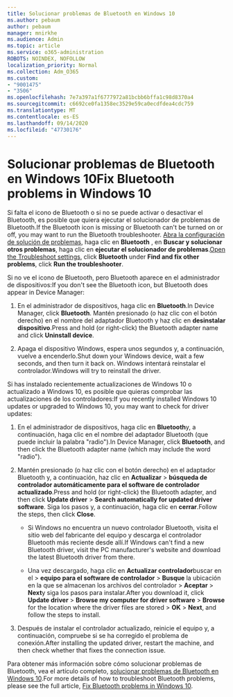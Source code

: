 ```yaml
---
title: Solucionar problemas de Bluetooth en Windows 10
ms.author: pebaum
author: pebaum
manager: mnirkhe
ms.audience: Admin
ms.topic: article
ms.service: o365-administration
ROBOTS: NOINDEX, NOFOLLOW
localization_priority: Normal
ms.collection: Adm_O365
ms.custom:
- "9001475"
- "3506"
ms.openlocfilehash: 7e7a397a1f6777972a81bcbb6bffa1c98d8370a4
ms.sourcegitcommit: c6692ce0fa1358ec3529e59ca0ecdfdea4cdc759
ms.translationtype: MT
ms.contentlocale: es-ES
ms.lasthandoff: 09/14/2020
ms.locfileid: "47730176"
---
```

# <a name="fix-bluetooth-problems-in-windows-10"></a><span data-ttu-id="a95ff-102">Solucionar problemas de Bluetooth en Windows 10</span><span class="sxs-lookup"><span data-stu-id="a95ff-102">Fix Bluetooth problems in Windows 10</span></span>

<span data-ttu-id="a95ff-103">Si falta el icono de Bluetooth o si no se puede activar o desactivar el Bluetooth, es posible que quiera ejecutar el solucionador de problemas de Bluetooth.</span><span class="sxs-lookup"><span data-stu-id="a95ff-103">If the Bluetooth icon is missing or Bluetooth can't be turned on or off, you may want to run the Bluetooth troubleshooter.</span></span> <span data-ttu-id="a95ff-104">[Abra la configuración de solución de problemas](ms-settings:troubleshoot), haga clic en **Bluetooth** , en **Buscar y solucionar otros problemas**, haga clic en **ejecutar el solucionador de problemas**.</span><span class="sxs-lookup"><span data-stu-id="a95ff-104">[Open the Troubleshoot settings](ms-settings:troubleshoot), click **Bluetooth** under **Find and fix other problems**, click **Run the troubleshooter**.</span></span>

<span data-ttu-id="a95ff-105">Si no ve el icono de Bluetooth, pero Bluetooth aparece en el administrador de dispositivos:</span><span class="sxs-lookup"><span data-stu-id="a95ff-105">If you don't see the Bluetooth icon, but Bluetooth does appear in Device Manager:</span></span>

1. <span data-ttu-id="a95ff-106">En el administrador de dispositivos, haga clic en **Bluetooth**.</span><span class="sxs-lookup"><span data-stu-id="a95ff-106">In Device Manager, click **Bluetooth**.</span></span> <span data-ttu-id="a95ff-107">Mantén presionado (o haz clic con el botón derecho) en el nombre del adaptador Bluetooth y haz clic en **desinstalar dispositivo**.</span><span class="sxs-lookup"><span data-stu-id="a95ff-107">Press and hold (or right-click) the Bluetooth adapter name and click **Uninstall device**.</span></span>

2. <span data-ttu-id="a95ff-108">Apaga el dispositivo Windows, espera unos segundos y, a continuación, vuelve a encenderlo.</span><span class="sxs-lookup"><span data-stu-id="a95ff-108">Shut down your Windows device, wait a few seconds, and then turn it back on.</span></span> <span data-ttu-id="a95ff-109">Windows intentará reinstalar el controlador.</span><span class="sxs-lookup"><span data-stu-id="a95ff-109">Windows will try to reinstall the driver.</span></span>

<span data-ttu-id="a95ff-110">Si has instalado recientemente actualizaciones de Windows 10 o actualizado a Windows 10, es posible que quieras comprobar las actualizaciones de los controladores:</span><span class="sxs-lookup"><span data-stu-id="a95ff-110">If you recently installed Windows 10 updates or upgraded to Windows 10, you may want to check for driver updates:</span></span>

1. <span data-ttu-id="a95ff-111">En el administrador de dispositivos, haga clic en **Bluetooth**y, a continuación, haga clic en el nombre del adaptador Bluetooth (que puede incluir la palabra "radio").</span><span class="sxs-lookup"><span data-stu-id="a95ff-111">In Device Manager, click **Bluetooth**, and then click the Bluetooth adapter name (which may include the word "radio").</span></span>

2. <span data-ttu-id="a95ff-112">Mantén presionado (o haz clic con el botón derecho) en el adaptador Bluetooth y, a continuación, haz clic en **Actualizar**  >  **búsqueda de controlador automáticamente para el software de controlador actualizado**.</span><span class="sxs-lookup"><span data-stu-id="a95ff-112">Press and hold (or right-click) the Bluetooth adapter, and then click **Update driver** > **Search automatically for updated driver software**.</span></span> <span data-ttu-id="a95ff-113">Siga los pasos y, a continuación, haga clic en **cerrar**.</span><span class="sxs-lookup"><span data-stu-id="a95ff-113">Follow the steps, then click **Close**.</span></span>

      - <span data-ttu-id="a95ff-114">Si Windows no encuentra un nuevo controlador Bluetooth, visita el sitio web del fabricante del equipo y descarga el controlador Bluetooth más reciente desde allí.</span><span class="sxs-lookup"><span data-stu-id="a95ff-114">If Windows can't find a new Bluetooth driver, visit the PC manufacturer's website and download the latest Bluetooth driver from there.</span></span>

    - <span data-ttu-id="a95ff-115">Una vez descargado, haga clic en **Actualizar controlador**buscar en el  >  **equipo para el software de controlador**  >  **Busque** la ubicación en la que se almacenan los archivos del controlador > **Aceptar**  >  **Next**y siga los pasos para instalar.</span><span class="sxs-lookup"><span data-stu-id="a95ff-115">After you download it, click **Update driver** > **Browse my computer for driver software** > **Browse** for the location where the driver files are stored > **OK** > **Next**, and follow the steps to install.</span></span>

3. <span data-ttu-id="a95ff-116">Después de instalar el controlador actualizado, reinicie el equipo y, a continuación, compruebe si se ha corregido el problema de conexión.</span><span class="sxs-lookup"><span data-stu-id="a95ff-116">After installing the updated driver, restart the machine, and then check whether that fixes the connection issue.</span></span>

<span data-ttu-id="a95ff-117">Para obtener más información sobre cómo solucionar problemas de Bluetooth, vea el artículo completo, [solucionar problemas de Bluetooth en Windows 10](https://support.microsoft.com/help/14169/windows-10-fix-bluetooth-problems).</span><span class="sxs-lookup"><span data-stu-id="a95ff-117">For more details of how to troubleshoot Bluetooth problems, please see the full article, [Fix Bluetooth problems in Windows 10](https://support.microsoft.com/help/14169/windows-10-fix-bluetooth-problems).</span></span>
